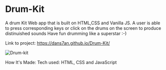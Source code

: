 # Drum-Kit
A drum Kit Web app that is built on HTML,CSS and Vanilla JS.
A user is able to press corresponding keys or click on the drums on the screen to produce distinuished sounds 
Have fun drumming like a superstar :-)

Link to project:  https://dans7an.github.io/Drum-Kit/

![Drum-kit](https://dans7an.github.io/Drum-Kit/)

How It's Made:
Tech used: HTML, CSS and JavaScript

